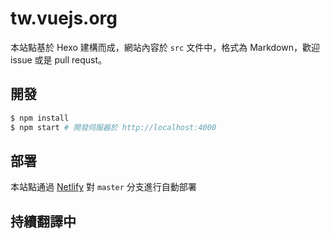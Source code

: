 # tw.vuejs.org

本站點基於 Hexo 建構而成，網站內容於 `src` 文件中，格式為 Markdown，歡迎 issue 或是 pull requst。

## 開發

``` bash
$ npm install
$ npm start # 開發伺服器於 http://localhost:4000
```

## 部署

本站點通過 [Netlify](https://www.netlify.com/) 對 `master` 分支進行自動部署

## 持續翻譯中



